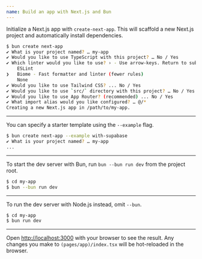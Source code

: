 ```yaml
---
name: Build an app with Next.js and Bun
---
```


Initialize a Next.js app with `create-next-app`. This will scaffold a new Next.js project and automatically install dependencies.

```sh
$ bun create next-app
✔ What is your project named? … my-app
✔ Would you like to use TypeScript with this project? … No / Yes
✔ Which linter would you like to use? › - Use arrow-keys. Return to submit.
    ESLint
❯   Biome - Fast formatter and linter (fewer rules)
    None
✔ Would you like to use Tailwind CSS? ... No / Yes
✔ Would you like to use `src/` directory with this project? … No / Yes
✔ Would you like to use App Router? (recommended) ... No / Yes
✔ What import alias would you like configured? … @/*
Creating a new Next.js app in /path/to/my-app.
```

---

You can specify a starter template using the `--example` flag.

```sh
$ bun create next-app --example with-supabase
✔ What is your project named? … my-app
...
```

---

To start the dev server with Bun, run `bun --bun run dev` from the project root.

```sh
$ cd my-app
$ bun --bun run dev
```

---

To run the dev server with Node.js instead, omit `--bun`.

```sh
$ cd my-app
$ bun run dev
```

---

Open [http://localhost:3000](http://localhost:3000) with your browser to see the result. Any changes you make to `(pages/app)/index.tsx` will be hot-reloaded in the browser.

